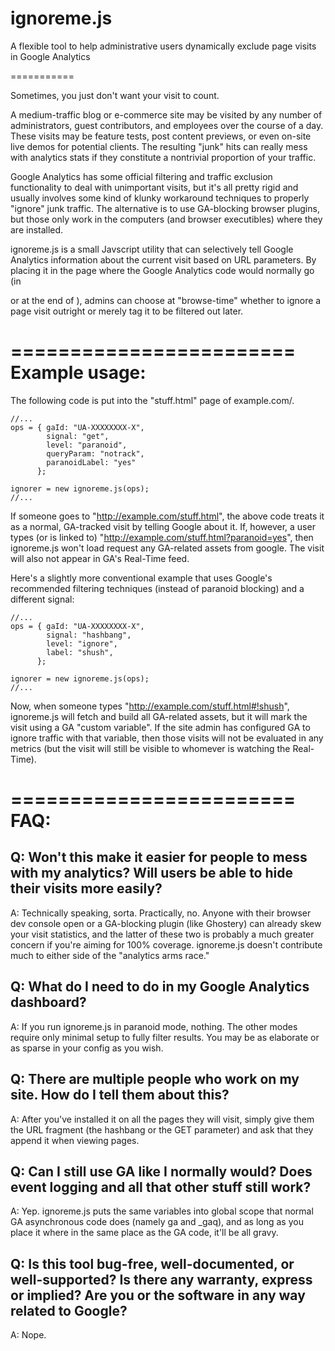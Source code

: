 ignoreme.js
===========

A flexible tool to help administrative users dynamically exclude page visits in Google Analytics

===========

Sometimes, you just don't want your visit to count. 

A medium-traffic blog or e-commerce site may be visited by any number of 
administrators, guest contributors, and employees over the course of a day. 
These visits may be feature tests, post content previews, or even on-site live
demos  for potential clients. The resulting "junk" hits can really mess with 
analytics stats if they constitute a nontrivial proportion of your traffic. 

Google Analytics has some official filtering and traffic exclusion 
functionality to deal with unimportant visits, but it's all pretty rigid and
usually involves some kind of klunky workaround techniques to properly "ignore"
junk traffic. The alternative is to use GA-blocking browser plugins, but those
only work in the computers (and browser executibles) where they are installed.

ignoreme.js is a small Javscript utility that can selectively tell Google 
Analytics information about the current visit based on URL parameters. By 
placing it in the page where the Google Analytics code would normally go (in 
<head> or at the end of <body>), admins can choose at "browse-time" whether to
ignore a page visit outright or merely tag it to be filtered out later.


========================
Example usage:
========================
The following code is put into the "stuff.html" page of example.com/.


	//...
	ops = { gaId: "UA-XXXXXXXX-X", 
			signal: "get", 
			level: "paranoid",
			queryParam: "notrack",
			paranoidLabel: "yes"
		  };
		
	ignorer = new ignoreme.js(ops);
	//...


If someone goes to "http://example.com/stuff.html", the above code treats it
as a normal, GA-tracked visit by telling Google about it. If, however, a user 
types (or is linked to) "http://example.com/stuff.html?paranoid=yes", then 
ignoreme.js won't load request any GA-related assets from google. The visit will
also not appear in GA's Real-Time feed.

Here's a slightly more conventional example that uses Google's recommended 
filtering techniques (instead of paranoid blocking) and a different signal:


	//...
	ops = { gaId: "UA-XXXXXXXX-X", 
			signal: "hashbang",
			level: "ignore",
			label: "shush",
		  };
		
	ignorer = new ignoreme.js(ops);
	//...


Now, when someone types "http://example.com/stuff.html#!shush", ignoreme.js will
fetch and build all GA-related assets, but it will mark the visit using a GA
"custom variable". If the site admin has configured GA to ignore traffic
with that variable, then those visits will not be evaluated in any metrics
(but the visit will still be visible to whomever is watching the Real-Time).


========================
FAQ:
========================

Q: Won't this make it easier for people to mess with my analytics? Will users be able to hide their visits more easily?
--
A: Technically speaking, sorta. Practically, no. Anyone with their browser
dev console open or a GA-blocking plugin (like Ghostery) can already skew 
your visit statistics, and the latter of these two is probably a much 
greater concern if you're aiming for 100% coverage. ignoreme.js doesn't
contribute much to either side of the "analytics arms race."


Q: What do I need to do in my Google Analytics dashboard?
--
A: If you run ignoreme.js in paranoid mode, nothing. The other modes require only
minimal setup to fully filter results. You may be as elaborate or as sparse in
your config as you wish.


Q: There are multiple people who work on my site. How do I tell them about this?
--
A: After you've installed it on all the pages they will visit, simply give
them the URL fragment (the hashbang or the GET parameter) and ask that they
append it when viewing pages.


Q: Can I still use GA like I normally would? Does event logging and all that other stuff still work?
--
A: Yep. ignoreme.js puts the same variables into global scope that normal GA
asynchronous code does (namely ga and _gaq), and as long as you place it where
in the same place as the GA code, it'll be all gravy.


Q: Is this tool bug-free, well-documented, or well-supported? Is there any warranty, express or implied? Are you or the software in any way related to Google?
--
A: Nope. 
